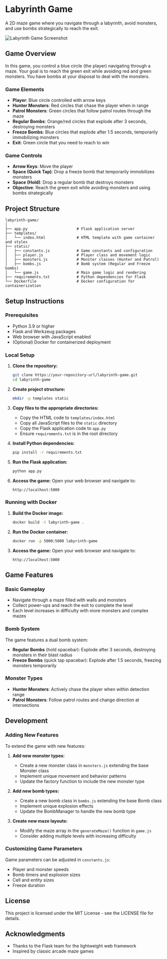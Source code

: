 # Labyrinth Game

A 2D maze game where you navigate through a labyrinth, avoid monsters, and use bombs strategically to reach the exit.

![Labyrinth Game Screenshot](https://placeholder-for-game-screenshot.jpg)

## Game Overview

In this game, you control a blue circle (the player) navigating through a maze. Your goal is to reach the green exit while avoiding red and green monsters. You have bombs at your disposal to deal with the monsters.

### Game Elements

- **Player**: Blue circle controlled with arrow keys
- **Hunter Monsters**: Red circles that chase the player when in range
- **Patrol Monsters**: Green circles that follow patrol routes through the maze
- **Regular Bombs**: Orange/red circles that explode after 3 seconds, destroying monsters
- **Freeze Bombs**: Blue circles that explode after 1.5 seconds, temporarily immobilizing monsters
- **Exit**: Green circle that you need to reach to win

### Game Controls

- **Arrow Keys**: Move the player
- **Space (Quick Tap)**: Drop a freeze bomb that temporarily immobilizes monsters
- **Space (Hold)**: Drop a regular bomb that destroys monsters
- **Objective**: Reach the green exit while avoiding monsters and using bombs strategically

## Project Structure

```
labyrinth-game/
│
├── app.py                      # Flask application server
├── templates/
│   └── index.html              # HTML template with game container and styles
├── static/
│   ├── constants.js            # Game constants and configuration
│   ├── player.js               # Player class and movement logic
│   ├── monsters.js             # Monster classes (Hunter and Patrol)
│   ├── bombs.js                # Bomb system (Regular and Freeze bombs)
│   └── game.js                 # Main game logic and rendering
├── requirements.txt            # Python dependencies for Flask
└── Dockerfile                  # Docker configuration for containerization
```

## Setup Instructions

### Prerequisites

- Python 3.9 or higher
- Flask and Werkzeug packages
- Web browser with JavaScript enabled
- (Optional) Docker for containerized deployment

### Local Setup

1. **Clone the repository:**
   ```bash
   git clone https://your-repository-url/labyrinth-game.git
   cd labyrinth-game
   ```

2. **Create project structure:**
   ```bash
   mkdir -p templates static
   ```

3. **Copy files to the appropriate directories:**
   - Copy the HTML code to `templates/index.html`
   - Copy all JavaScript files to the `static` directory
   - Copy the Flask application code to `app.py`
   - Ensure `requirements.txt` is in the root directory

4. **Install Python dependencies:**
   ```bash
   pip install -r requirements.txt
   ```

5. **Run the Flask application:**
   ```bash
   python app.py
   ```

6. **Access the game:**
   Open your web browser and navigate to:
   ```
   http://localhost:5000
   ```

### Running with Docker

1. **Build the Docker image:**
   ```bash
   docker build -t labyrinth-game .
   ```

2. **Run the Docker container:**
   ```bash
   docker run -p 5000:5000 labyrinth-game
   ```

3. **Access the game:**
   Open your web browser and navigate to:
   ```
   http://localhost:5000
   ```

## Game Features

### Basic Gameplay

- Navigate through a maze filled with walls and monsters
- Collect power-ups and reach the exit to complete the level
- Each level increases in difficulty with more monsters and complex mazes

### Bomb System

The game features a dual bomb system:
- **Regular Bombs** (hold spacebar): Explode after 3 seconds, destroying monsters in their blast radius
- **Freeze Bombs** (quick tap spacebar): Explode after 1.5 seconds, freezing monsters temporarily

### Monster Types

- **Hunter Monsters**: Actively chase the player when within detection range
- **Patrol Monsters**: Follow patrol routes and change direction at intersections

## Development

### Adding New Features

To extend the game with new features:

1. **Add new monster types:**
   - Create a new monster class in `monsters.js` extending the base Monster class
   - Implement unique movement and behavior patterns
   - Update the factory function to include the new monster type

2. **Add new bomb types:**
   - Create a new bomb class in `bombs.js` extending the base Bomb class
   - Implement unique explosion effects
   - Update the BombManager to handle the new bomb type

3. **Create new maze layouts:**
   - Modify the maze array in the `generateMaze()` function in `game.js`
   - Consider adding multiple levels with increasing difficulty

### Customizing Game Parameters

Game parameters can be adjusted in `constants.js`:
- Player and monster speeds
- Bomb timers and explosion sizes
- Cell and entity sizes
- Freeze duration

## License

This project is licensed under the MIT License - see the LICENSE file for details.

## Acknowledgments

- Thanks to the Flask team for the lightweight web framework
- Inspired by classic arcade maze games